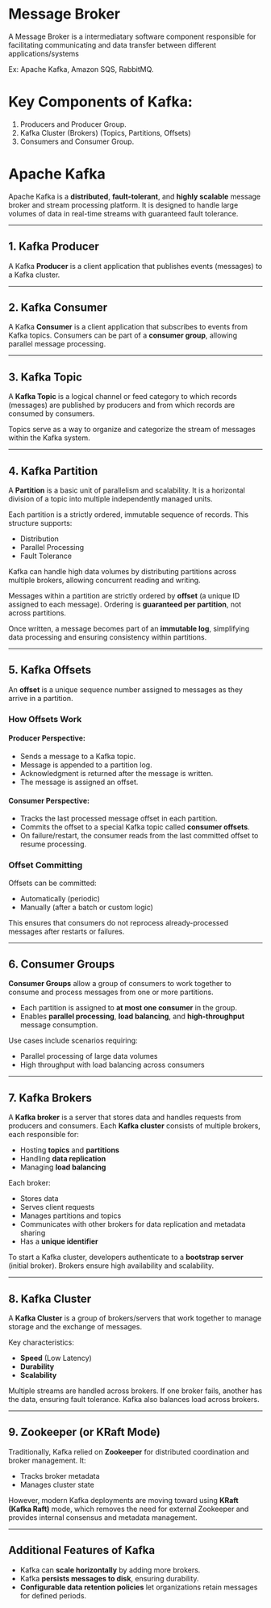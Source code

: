 # Message Broker

A Message Broker is a intermediatary software component responsible for facilitating communicating and data transfer
between different applications/systems

Ex: Apache Kafka, Amazon SQS, RabbitMQ.


# Key Components of Kafka:

1. Producers and Producer Group.
2. Kafka Cluster (Brokers) (Topics, Partitions, Offsets)
3. Consumers and Consumer Group.


# Apache Kafka

Apache Kafka is a **distributed**, **fault-tolerant**, and **highly scalable** message broker and stream processing platform. It is designed to handle large volumes of data in real-time streams with guaranteed fault tolerance.

---

## 1. Kafka Producer

A Kafka **Producer** is a client application that publishes events (messages) to a Kafka cluster.

---

## 2. Kafka Consumer

A Kafka **Consumer** is a client application that subscribes to events from Kafka topics. Consumers can be part of a **consumer group**, allowing parallel message processing.

---

## 3. Kafka Topic

A **Kafka Topic** is a logical channel or feed category to which records (messages) are published by producers and from which records are consumed by consumers.

Topics serve as a way to organize and categorize the stream of messages within the Kafka system.

---

## 4. Kafka Partition

A **Partition** is a basic unit of parallelism and scalability. It is a horizontal division of a topic into multiple independently managed units.

Each partition is a strictly ordered, immutable sequence of records. This structure supports:

- Distribution
- Parallel Processing
- Fault Tolerance

Kafka can handle high data volumes by distributing partitions across multiple brokers, allowing concurrent reading and writing.

Messages within a partition are strictly ordered by **offset** (a unique ID assigned to each message). Ordering is **guaranteed per partition**, not across partitions.

Once written, a message becomes part of an **immutable log**, simplifying data processing and ensuring consistency within partitions.

---

## 5. Kafka Offsets

An **offset** is a unique sequence number assigned to messages as they arrive in a partition.

### How Offsets Work

#### Producer Perspective:

- Sends a message to a Kafka topic.
- Message is appended to a partition log.
- Acknowledgment is returned after the message is written.
- The message is assigned an offset.

#### Consumer Perspective:

- Tracks the last processed message offset in each partition.
- Commits the offset to a special Kafka topic called **consumer offsets**.
- On failure/restart, the consumer reads from the last committed offset to resume processing.

### Offset Committing

Offsets can be committed:

- Automatically (periodic)
- Manually (after a batch or custom logic)

This ensures that consumers do not reprocess already-processed messages after restarts or failures.

---

## 6. Consumer Groups

**Consumer Groups** allow a group of consumers to work together to consume and process messages from one or more partitions.

- Each partition is assigned to **at most one consumer** in the group.
- Enables **parallel processing**, **load balancing**, and **high-throughput** message consumption.

Use cases include scenarios requiring:

- Parallel processing of large data volumes
- High throughput with load balancing across consumers

---

## 7. Kafka Brokers

A **Kafka broker** is a server that stores data and handles requests from producers and consumers. Each **Kafka cluster** consists of multiple brokers, each responsible for:

- Hosting **topics** and **partitions**
- Handling **data replication**
- Managing **load balancing**

Each broker:

- Stores data
- Serves client requests
- Manages partitions and topics
- Communicates with other brokers for data replication and metadata sharing
- Has a **unique identifier**

To start a Kafka cluster, developers authenticate to a **bootstrap server** (initial broker). Brokers ensure high availability and scalability.

---

## 8. Kafka Cluster

A **Kafka Cluster** is a group of brokers/servers that work together to manage storage and the exchange of messages.

Key characteristics:

- **Speed** (Low Latency)
- **Durability**
- **Scalability**

Multiple streams are handled across brokers. If one broker fails, another has the data, ensuring fault tolerance. Kafka also balances load across brokers.

---

## 9. Zookeeper (or KRaft Mode)

Traditionally, Kafka relied on **Zookeeper** for distributed coordination and broker management. It:

- Tracks broker metadata
- Manages cluster state

However, modern Kafka deployments are moving toward using **KRaft (Kafka Raft)** mode, which removes the need for external Zookeeper and provides internal consensus and metadata management.

---

## Additional Features of Kafka

- Kafka can **scale horizontally** by adding more brokers.
- Kafka **persists messages to disk**, ensuring durability.
- **Configurable data retention policies** let organizations retain messages for defined periods.
